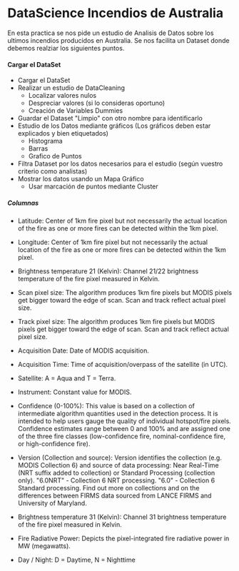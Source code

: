 <h1>DataScience Incendios de Australia</h1>
En esta practica se nos pide un estudio de Analisis de Datos sobre los ultimos incendios producidos en Australia. Se nos facilita un Dataset donde debemos realziar los siguientes puntos.

<h4>Cargar el DataSet</h4>

* Cargar el DataSet
* Realizar un estudio de DataCleaning
    * Localizar valores nulos
    * Despreciar valores (si lo consideras oportuno)
    * Creación de Variables Dummies
* Guardar el Dataset "Limpio" con otro nombre para identificarlo
* Estudio de los Datos mediante gráficos (Los gráficos deben estar explicados y bien etiquetados) 
    * Histograma
    * Barras
    * Grafico de Puntos
* Filtra Dataset por los datos necesarios para el estudio (según vuestro criterio como analistas)
* Mostrar los datos usando un Mapa Gráfico
    * Usar marcación de puntos mediante Cluster
    
<h5>Columnas</h5>

* Latitude: Center of 1km fire pixel but not necessarily the actual location of the fire as one or more fires can be detected within the 1km pixel.

* Longitude: Center of 1km fire pixel but not necessarily the actual location of the fire as one or more fires can be detected within the 1km pixel.

* Brightness temperature 21 (Kelvin): Channel 21/22 brightness temperature of the fire pixel measured in Kelvin.

* Scan pixel size: The algorithm produces 1km fire pixels but MODIS pixels get bigger toward the edge of scan. Scan and track reflect actual pixel size.

* Track pixel size: The algorithm produces 1km fire pixels but MODIS pixels get bigger toward the edge of scan. Scan and track reflect actual pixel size.

* Acquisition Date: Date of MODIS acquisition.

* Acquisition Time: Time of acquisition/overpass of the satellite (in UTC).

* Satellite: A = Aqua and T = Terra.

* Instrument: Constant value for MODIS.

* Confidence (0-100%): This value is based on a collection of intermediate algorithm quantities used in the detection process. It is intended to help users gauge the quality of individual hotspot/fire pixels. Confidence estimates range between 0 and 100% and are assigned one of the three fire classes (low-confidence fire, nominal-confidence fire, or high-confidence fire).

* Version (Collection and source): Version identifies the collection (e.g. MODIS Collection 6) and source of data processing: Near Real-Time (NRT suffix added to collection) or Standard Processing (collection only). "6.0NRT" - Collection 6 NRT processing. "6.0" - Collection 6 Standard processing. Find out more on collections and on the differences between FIRMS data sourced from LANCE FIRMS and University of Maryland.

* Brightness temperature 31 (Kelvin): Channel 31 brightness temperature of the fire pixel measured in Kelvin.

* Fire Radiative Power: Depicts the pixel-integrated fire radiative power in MW (megawatts).

* Day / Night: D = Daytime, N = Nighttime
